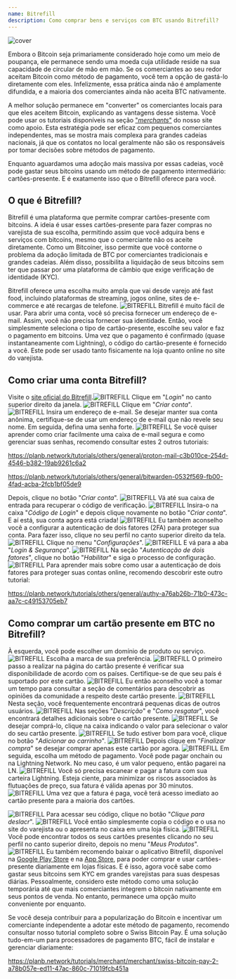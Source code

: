 ```yaml
---
name: Bitrefill
description: Como comprar bens e serviços com BTC usando Bitrefill?
---
```

![cover](assets/cover.webp)

Embora o Bitcoin seja primariamente considerado hoje como um meio de poupança, ele permanece sendo uma moeda cuja utilidade reside na sua capacidade de circular de mão em mão. Se os comerciantes ao seu redor aceitam Bitcoin como método de pagamento, você tem a opção de gastá-lo diretamente com eles. Infelizmente, essa prática ainda não é amplamente difundida, e a maioria dos comerciantes ainda não aceita BTC nativamente.

A melhor solução permanece em "converter" os comerciantes locais para que eles aceitem Bitcoin, explicando as vantagens desse sistema. Você pode usar os tutoriais disponíveis na seção ["*merchants*"](https://planb.network/tutorials/merchant) do nosso site como apoio. Esta estratégia pode ser eficaz com pequenos comerciantes independentes, mas se mostra mais complexa para grandes cadeias nacionais, já que os contatos no local geralmente não são os responsáveis por tomar decisões sobre métodos de pagamento.

Enquanto aguardamos uma adoção mais massiva por essas cadeias, você pode gastar seus bitcoins usando um método de pagamento intermediário: cartões-presente. E é exatamente isso que o Bitrefill oferece para você.

## O que é Bitrefill?

Bitrefill é uma plataforma que permite comprar cartões-presente com bitcoins. A ideia é usar esses cartões-presente para fazer compras no varejista de sua escolha, permitindo assim que você adquira bens e serviços com bitcoins, mesmo que o comerciante não os aceite diretamente. Como um Bitcoiner, isso permite que você contorne o problema da adoção limitada de BTC por comerciantes tradicionais e grandes cadeias. Além disso, possibilita a liquidação de seus bitcoins sem ter que passar por uma plataforma de câmbio que exige verificação de identidade (KYC).

Bitrefill oferece uma escolha muito ampla que vai desde varejo até fast food, incluindo plataformas de streaming, jogos online, sites de e-commerce e até recargas de telefone.
![BITREFILL](assets/notext/01.webp)
Bitrefill é muito fácil de usar. Para abrir uma conta, você só precisa fornecer um endereço de e-mail. Assim, você não precisa fornecer sua identidade. Então, você simplesmente seleciona o tipo de cartão-presente, escolhe seu valor e faz o pagamento em bitcoins. Uma vez que o pagamento é confirmado (quase instantaneamente com Lightning), o código do cartão-presente é fornecido a você. Este pode ser usado tanto fisicamente na loja quanto online no site do varejista.

## Como criar uma conta Bitrefill?
Visite o [site oficial do Bitrefill](https://www.bitrefill.com).![BITREFILL](assets/notext/02.webp)
Clique em "*Login*" no canto superior direito da janela.
![BITREFILL](assets/notext/03.webp)
Clique em "*Criar conta*".
![BITREFILL](assets/notext/04.webp)
Insira um endereço de e-mail. Se desejar manter sua conta anônima, certifique-se de usar um endereço de e-mail que não revele seu nome. Em seguida, defina uma senha forte.
![BITREFILL](assets/notext/05.webp)
Se você quiser aprender como criar facilmente uma caixa de e-mail segura e como gerenciar suas senhas, recomendo consultar estes 2 outros tutoriais:

https://planb.network/tutorials/others/general/proton-mail-c3b010ce-254d-4546-b382-19ab9261c6a2

https://planb.network/tutorials/others/general/bitwarden-0532f569-fb00-4fad-acba-2fcb1bf05de9

Depois, clique no botão "*Criar conta*".
![BITREFILL](assets/notext/06.webp)
Vá até sua caixa de entrada para recuperar o código de verificação.
![BITREFILL](assets/notext/07.webp)
Insira-o na caixa "*Código de Login*" e depois clique novamente no botão "*Criar conta*".
E aí está, sua conta agora está criada!
![BITREFILL](assets/notext/09.webp)
Eu também aconselho você a configurar a autenticação de dois fatores (2FA) para proteger sua conta. Para fazer isso, clique no seu perfil no canto superior direito da tela.
![BITREFILL](assets/notext/10.webp)
Clique no menu "*Configurações*".
![BITREFILL](assets/notext/11.webp)
E vá para a aba "*Login & Segurança*".
![BITREFILL](assets/notext/12.webp)
Na seção "*Autenticação de dois fatores*", clique no botão "*Habilitar*" e siga o processo de configuração.
![BITREFILL](assets/notext/13.webp)
Para aprender mais sobre como usar a autenticação de dois fatores para proteger suas contas online, recomendo descobrir este outro tutorial:

https://planb.network/tutorials/others/general/authy-a76ab26b-71b0-473c-aa7c-c49153705eb7

## Como comprar um cartão presente em BTC no Bitrefill?

À esquerda, você pode escolher um domínio de produto ou serviço.
![BITREFILL](assets/notext/14.webp)
Escolha a marca de sua preferência.
![BITREFILL](assets/notext/15.webp)
O primeiro passo a realizar na página do cartão presente é verificar sua disponibilidade de acordo com os países. Certifique-se de que seu país é suportado por este cartão.
![BITREFILL](assets/notext/16.webp)
Eu então aconselho você a tomar um tempo para consultar a seção de comentários para descobrir as opiniões da comunidade a respeito deste cartão presente.
![BITREFILL](assets/notext/17.webp)
Nesta seção, você frequentemente encontrará pequenas dicas de outros usuários.
![BITREFILL](assets/notext/18.webp)
Nas seções "*Descrição*" e "*Como resgatar*", você encontrará detalhes adicionais sobre o cartão presente. ![BITREFILL](assets/notext/19.webp)
Se desejar comprá-lo, clique na caixa indicando o valor para selecionar o valor do seu cartão presente.
![BITREFILL](assets/notext/20.webp)
Se tudo estiver bom para você, clique no botão "*Adicionar ao carrinho*".
![BITREFILL](assets/notext/21.webp)
Depois clique em "*Finalizar compra*" se desejar comprar apenas este cartão por agora.
![BITREFILL](assets/notext/22.webp)
Em seguida, escolha um método de pagamento. Você pode pagar onchain ou na Lightning Network. No meu caso, é um valor pequeno, então pagarei na LN.
![BITREFILL](assets/notext/23.webp)
Você só precisa escanear e pagar a fatura com sua carteira Lightning. Esteja ciente, para minimizar os riscos associados às flutuações de preço, sua fatura é válida apenas por 30 minutos.
![BITREFILL](assets/notext/24.webp)
Uma vez que a fatura é paga, você terá acesso imediato ao cartão presente para a maioria dos cartões.

![BITREFILL](assets/notext/25.webp)
Para acessar seu código, clique no botão "*Clique para deslacr*".
![BITREFILL](assets/notext/26.webp)
Você então simplesmente copia o código e o usa no site do varejista ou o apresenta no caixa em uma loja física.
![BITREFILL](assets/notext/27.webp)
Você pode encontrar todos os seus cartões presentes clicando no seu perfil no canto superior direito, depois no menu "*Meus Produtos*".
![BITREFILL](assets/notext/28.webp)
Eu também recomendo baixar o aplicativo Bitrefill, disponível na [Google Play Store](https://play.google.com/store/apps/details?id=com.bitrefill.app) e na [App Store](https://apps.apple.com/in/app/bitrefill/id1378102623), para poder comprar e usar cartões-presente diariamente em lojas físicas.
E é isso, agora você sabe como gastar seus bitcoins sem KYC em grandes varejistas para suas despesas diárias. Pessoalmente, considero este método como uma solução temporária até que mais comerciantes integrem o bitcoin nativamente em seus pontos de venda. No entanto, permanece uma opção muito conveniente por enquanto.

Se você deseja contribuir para a popularização do Bitcoin e incentivar um comerciante independente a adotar este método de pagamento, recomendo consultar nosso tutorial completo sobre o Swiss Bitcoin Pay. É uma solução tudo-em-um para processadores de pagamento BTC, fácil de instalar e gerenciar diariamente:

https://planb.network/tutorials/merchant/merchant/swiss-bitcoin-pay-2-a78b057e-ed11-47ac-860c-71019fcb451a
